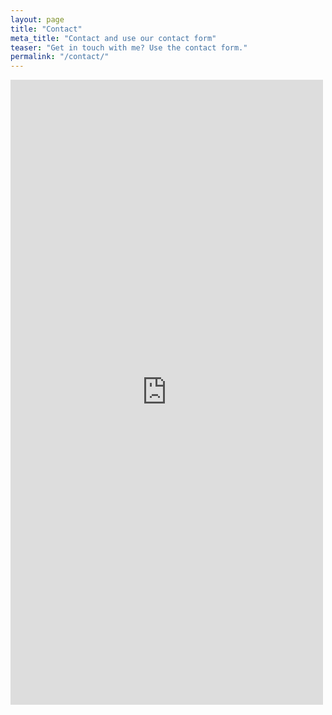 ```yaml
---
layout: page
title: "Contact"
meta_title: "Contact and use our contact form"
teaser: "Get in touch with me? Use the contact form."
permalink: "/contact/"
---
```

  <!-- CONTACT -->
  <iframe  src="https://abond.duckdns.org/contact/form.php" frameborder="0" id="contact-form" width="500px" height="1000px"></iframe> 

